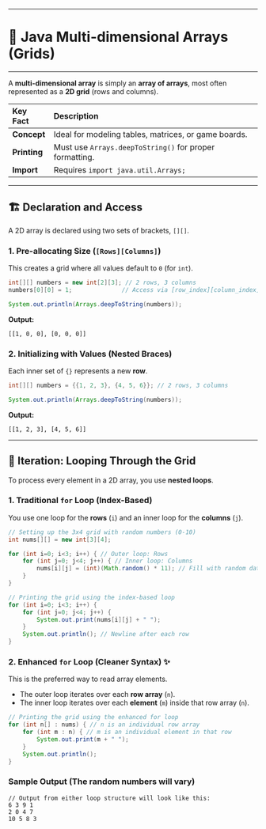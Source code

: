 
---

# 📐 Java Multi-dimensional Arrays (Grids)

---

A **multi-dimensional array** is simply an **array of arrays**, most often represented as a **2D grid** (rows and columns).

| Key Fact | Description |
| :--- | :--- |
| **Concept** | Ideal for modeling tables, matrices, or game boards. |
| **Printing** | Must use `Arrays.deepToString()` for proper formatting. |
| **Import** | Requires `import java.util.Arrays;` |

-----

## 🏗️ Declaration and Access

A 2D array is declared using two sets of brackets, `[][]`.

### 1\. Pre-allocating Size (`[Rows][Columns]`)

This creates a grid where all values default to `0` (for `int`).

```java
int[][] numbers = new int[2][3]; // 2 rows, 3 columns
numbers[0][0] = 1;              // Access via [row_index][column_index]

System.out.println(Arrays.deepToString(numbers));
```

**Output:**

```
[[1, 0, 0], [0, 0, 0]]
```

### 2\. Initializing with Values (Nested Braces)

Each inner set of `{}` represents a new **row**.

```java
int[][] numbers = {{1, 2, 3}, {4, 5, 6}}; // 2 rows, 3 columns

System.out.println(Arrays.deepToString(numbers));
```

**Output:**

```
[[1, 2, 3], [4, 5, 6]]
```

-----

## 🔄 Iteration: Looping Through the Grid

To process every element in a 2D array, you use **nested loops**.

### 1\. Traditional `for` Loop (Index-Based)

You use one loop for the **rows** (`i`) and an inner loop for the **columns** (`j`).

```java
// Setting up the 3x4 grid with random numbers (0-10)
int nums[][] = new int[3][4];

for (int i=0; i<3; i++) { // Outer loop: Rows
    for (int j=0; j<4; j++) { // Inner loop: Columns
        nums[i][j] = (int)(Math.random() * 11); // Fill with random data
    }
}

// Printing the grid using the index-based loop
for (int i=0; i<3; i++) {
    for (int j=0; j<4; j++) {
        System.out.print(nums[i][j] + " ");
    }
    System.out.println(); // Newline after each row
}
```

### 2\. Enhanced `for` Loop (Cleaner Syntax) ✨

This is the preferred way to read array elements.

  * The outer loop iterates over each **row array** (`n`).
  * The inner loop iterates over each **element** (`m`) inside that row array (`n`).

<!-- end list -->

```java
// Printing the grid using the enhanced for loop
for (int n[] : nums) { // n is an individual row array
    for (int m : n) { // m is an individual element in that row
        System.out.print(m + " ");
    }
    System.out.println();
}
```

### Sample Output (The random numbers will vary)

```
// Output from either loop structure will look like this:
6 3 9 1 
2 0 4 7 
10 5 8 3
```